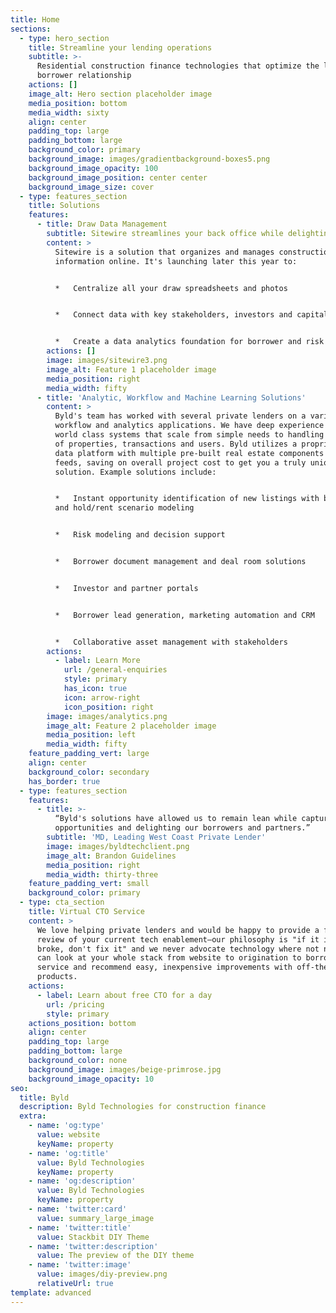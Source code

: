 ```yaml
---
title: Home
sections:
  - type: hero_section
    title: Streamline your lending operations
    subtitle: >-
      Residential construction finance technologies that optimize the lender and
      borrower relationship
    actions: []
    image_alt: Hero section placeholder image
    media_position: bottom
    media_width: sixty
    align: center
    padding_top: large
    padding_bottom: large
    background_color: primary
    background_image: images/gradientbackground-boxes5.png
    background_image_opacity: 100
    background_image_position: center center
    background_image_size: cover
  - type: features_section
    title: Solutions
    features:
      - title: Draw Data Management
        subtitle: Sitewire streamlines your back office while delighting borrowers
        content: >
          Sitewire is a solution that organizes and manages construction draw
          information online. It's launching later this year to:


          *   Centralize all your draw spreadsheets and photos


          *   Connect data with key stakeholders, investors and capital partners


          *   Create a data analytics foundation for borrower and risk scoring
        actions: []
        image: images/sitewire3.png
        image_alt: Feature 1 placeholder image
        media_position: right
        media_width: fifty
      - title: 'Analytic, Workflow and Machine Learning Solutions'
        content: >
          Byld's team has worked with several private lenders on a variety of
          workflow and analytics applications. We have deep experience building
          world class systems that scale from simple needs to handling millions
          of properties, transactions and users. Byld utilizes a proprietary
          data platform with multiple pre-built real estate components and data
          feeds, saving on overall project cost to get you a truly unique
          solution. Example solutions include:


          *   Instant opportunity identification of new listings with best use
          and hold/rent scenario modeling


          *   Risk modeling and decision support


          *   Borrower document management and deal room solutions


          *   Investor and partner portals


          *   Borrower lead generation, marketing automation and CRM


          *   Collaborative asset management with stakeholders
        actions:
          - label: Learn More
            url: /general-enquiries
            style: primary
            has_icon: true
            icon: arrow-right
            icon_position: right
        image: images/analytics.png
        image_alt: Feature 2 placeholder image
        media_position: left
        media_width: fifty
    feature_padding_vert: large
    align: center
    background_color: secondary
    has_border: true
  - type: features_section
    features:
      - title: >-
          “Byld's solutions have allowed us to remain lean while capturing new
          opportunities and delighting our borrowers and partners.”
        subtitle: 'MD, Leading West Coast Private Lender'
        image: images/byldtechclient.png
        image_alt: Brandon Guidelines
        media_position: right
        media_width: thirty-three
    feature_padding_vert: small
    background_color: primary
  - type: cta_section
    title: Virtual CTO Service
    content: >
      We love helping private lenders and would be happy to provide a free
      review of your current tech enablement—our philosophy is "if it isn't
      broke, don't fix it" and we never advocate technology where not needed. We
      can look at your whole stack from website to origination to borrower
      service and recommend easy, inexpensive improvements with off-the-shelf
      products.
    actions:
      - label: Learn about free CTO for a day
        url: /pricing
        style: primary
    actions_position: bottom
    align: center
    padding_top: large
    padding_bottom: large
    background_color: none
    background_image: images/beige-primrose.jpg
    background_image_opacity: 10
seo:
  title: Byld
  description: Byld Technologies for construction finance
  extra:
    - name: 'og:type'
      value: website
      keyName: property
    - name: 'og:title'
      value: Byld Technologies
      keyName: property
    - name: 'og:description'
      value: Byld Technologies
      keyName: property
    - name: 'twitter:card'
      value: summary_large_image
    - name: 'twitter:title'
      value: Stackbit DIY Theme
    - name: 'twitter:description'
      value: The preview of the DIY theme
    - name: 'twitter:image'
      value: images/diy-preview.png
      relativeUrl: true
template: advanced
---
```

